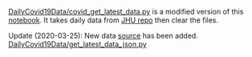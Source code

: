 [DailyCovid19Data/covid_get_latest_data.py](https://github.com/silverstone1903/covid19/blob/master/DailyCovid19Data/covid_get_latest_data.py) is a modified version of this [notebook](https://github.com/imdevskp/covid_19_jhu_data_web_scrap_and_cleaning/blob/master/data_cleaning.ipynb). It takes daily data from [JHU repo](https://github.com/CSSEGISandData/COVID-19/) then clear the files. 

Update (2020-03-25): New data [source](https://pomber.github.io/covid19/timeseries.json) has been added. 
[DailyCovid19Data/get_latest_data_json.py](https://github.com/silverstone1903/covid19/blob/master/DailyCovid19Data/get_latest_data_json.py)